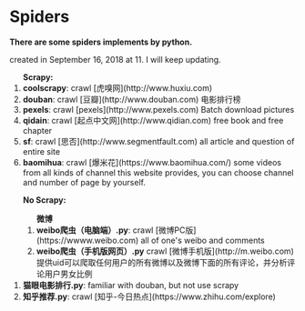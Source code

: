 # Spiders
<strong>There are some spiders implements by python.</strong>

created in <time>September 16, 2018 at 11</time>. I will keep updating.

<ol>
  <strong>Scrapy:</strong>
  <li><strong>coolscrapy</strong>: crawl [虎嗅网](http://www.huxiu.com)</li>
  <li><strong>douban</strong>: crawl [豆瓣](http://www.douban.com) 电影排行榜</li>
  <li><strong>pexels</strong>: crawl [pexels](http://www.pexels.com) Batch download pictures</li>
  <li><strong>qidain</strong>: crawl [起点中文网](http://www.qidian.com) free book and free chapter</li>
  <li><strong>sf</strong>: crawl [思否](http://www.segmentfault.com) all article and question of entire site</li>
  <li><strong>baomihua</strong>: crawl [爆米花](https://www.baomihua.com/) some videos from all kinds of channel this website provides, you can choose channel and number of page by yourself.</li>
</ol>

<ol>
  <strong>No Scrapy:</strong>
  <ol>
    <strong>微博</strong>
    <li><strong>weibo爬虫（电脑端）.py</strong>: crawl [微博PC版](https://wwww.weibo.com) all of one's weibo and comments</li>
    <li><strong>weibo爬虫（手机版网页）.py</strong> crawl [微博手机版](http://m.weibo.com) 提供uid可以爬取任何用户的所有微博以及微博下面的所有评论，并分析评论用户男女比例</li>
  </ol>
  <li><strong>猫眼电影排行.py</strong>: familiar with douban, but not use scrapy</li>
  <li><strong>知乎推荐.py</strong>: crawl [知乎-今日热点](https://www.zhihu.com/explore)</li>
</ol>

